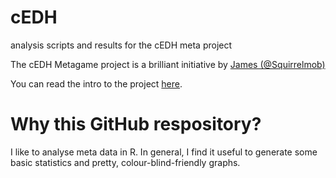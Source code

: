 # cEDH
 analysis scripts and results for the cEDH meta project

The cEDH Metagame project is a brilliant initiative by [James (@Squirrelmob)](https://twitter.com/SquirrelmobMTG)

You can read the intro to the project [here](https://docs.google.com/document/d/1t_-89an_XPluNzyVRTEjZsrPYykEP5EXQRce3HxkUSw/edit). 


# Why this GitHub respository? 

I like to analyse meta data in R. In general, I find it useful to generate some basic statistics and pretty, colour-blind-friendly graphs. 
